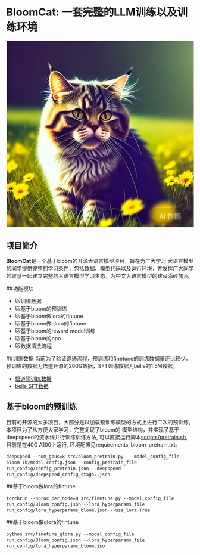 # BloomCat: 一套完整的LLM训练以及训练环境
![项目图片](pics/cat.png)

## 项目简介
**BloomCat**是一个基于bloom的开源大语言模型项目，旨在为广大学习
大语言模型的同学提供完整的学习条件，包括数据、模型代码以及运行环境，并发挥广大同学的智慧一起建立完整的大语言模型学习生态，为中文大语言模型的建设添砖加瓦。


##功能模块
- :cat:训练数据
- :cat:基于bloom的预训练
- :cat:基于bloom做lora的fintune
- :cat:基于bloom做qlora的fintune
- :cat:基于bloom的reward model训练
- :cat:基于bloom的ppo
- :cat:数据清洗流程


##训练数据
当前为了验证跑通流程，预训练和finetune的训练数据量还比较少，预训练的数据为悟道开源的200G数据，SFT训练数据为belle的1.5M数据。
- [悟道预训练数据](https://openi.pcl.ac.cn/BAAI/WuDao-Data)
- [belle SFT数据](https://huggingface.co/datasets/BelleGroup/train_0.5M_CN)

## 基于bloom的预训练
目前的开源的大多项目，大部分是以加载预训练模型的方式上进行二次的预训练。本项目为了从方便大家学习，完整复现了bloom的
模型结构，并实现了基于deepspeed的流水线并行训练训练方法, 可以直接运行脚本[scripts/pretrain.sh](./scripts/pretrain.sh),
目前是在40G A100上运行, 环境配置见requirements_bloom_pretrain.txt。
```buildoutcfg
deepspeed --num_gpus=8 src/bloom_pretrain.py  --model_config_file bloom-1b/model.config.json --config_pretrain_file run_config/config_pretrain.json --deepspeed run_config/deepspeed_config_stage2.json
```

##基于bloom做lora的fintune
```buildoutcfg
torchrun --nproc_per_node=8 src/finetune.py --model_config_file run_config/Bloom_config.json --lora_hyperparams_file run_config/lora_hyperparams_bloom.json --use_lora True
```

##基于bloom做qlora的fintune
```buildoutcfg
python src/finetune_qlora.py --model_config_file run_config/Bloom_config.json --lora_hyperparams_file run_config/lora_hyperparams_bloom.jso
```




